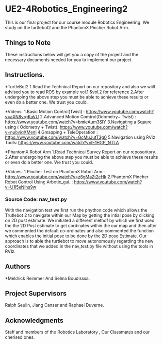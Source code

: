 # UE2-4Robotics_Engineering2
This is our final project for our course module Robotics Engineering. We study on the turtlebot2 and the PhantomX Pincher Robot Arm.

## Things to Note

These instructions below will get you a copy of the project and the necessary documents needed for you to implement our project. 


## Instructions.

*TurtleBot2
1.Read the Technical Report on our repository and also we wiill advised you to read  ROS by example vol.1 &vol.2 for reference
2.After undergoing the above step you must be able to achieve these results or even  do a better one. We trust you could. 

*Videos:
 1.Basic Motion Control(Twist) : https://www.youtube.com/watch?v=aXN8vrgKaVU
 2.Advanced Motion Comtrol(Odometry+ Twist) : https://www.youtube.com/watch?v=bmieAum3SIY
 3.Navigating a Sqaure using ( Odometry + Twist): https://www.youtube.com/watch?v=nubviqXMenI
 4.Gmapping + TeleOperation : https://www.youtube.com/watch?v=GcMuJutT3g0
 5.Navigation using  RViz Tools: https://www.youtube.com/watch?v=IE1HGP_NTLA 

*PhantomX Robot Arm
1.Read Technical Survey Report on our reposoritory.
2.After undergoing the above step you must be able to achieve these results or even  do a better one. We trust you could. 

*Vidoes:
1.Pincher Test on PhantomX Robot Arm : https://www.youtube.com/watch?v=z6gMaZt2cHk
2.PhantomX  Pincher Robot Control Using Arbotix_gui. : https://www.youtube.com/watch?v=U1I5eNihs9w

### Source Code: nav_test.py

With the navigation test we first run the phython code which allows the Trutlebot 2 to navigate within our Map by getting the intial pose by clicking on 2D post estimate. 
We initiated a different methof by which we first used the the 2D Post estimate to get cordinates within the our map and then after we commented the default co-ordinates and also commented the function which enables the initial pose to be done by the 2D pose Estimate. Our approach is to able the turtlebot to move autonomously regarding the new coordinates that we added in the nav_test.py file without using the tools in RVIz.


## Authors

*Meldrick Reimmer And Selma Boudisssa.


## Project Supervisors
Ralph Seulin, Jiang Canser and Raphael Duverne.

## Acknowledgments
Staff and members of the Robotics Laboratory , Our Classmates and our cherised ones. 



